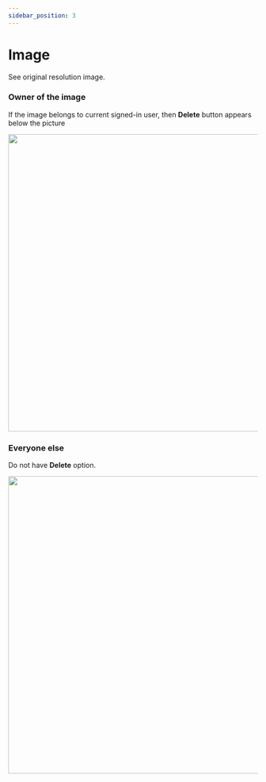 ```yaml
---
sidebar_position: 3
---
```


# Image

See original resolution image.

### Owner of the image

If the image belongs to current signed-in user, then **Delete** button appears below the picture

<img src="/img/image-logged.png" width="600"/>

### Everyone else

Do not have **Delete** option.

<img src="/img/image-notlogged.png" width="600"/>
